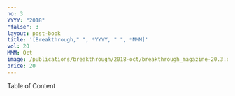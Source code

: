 ```yaml
---
no: 3
YYYY: "2018"
"false": 3
layout: post-book
title: '[Breakthrough," ", *YYYY, " ", *MMM]'
vol: 20
MMM: Oct
image: /publications/breakthrough/2018-oct/breakthrough_magazine-20.3.oct2018-cover.jpg
price: 20
---
```

Table of Content
